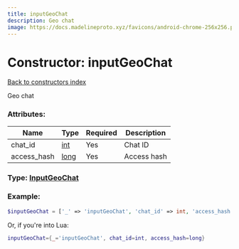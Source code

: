 ```yaml
---
title: inputGeoChat
description: Geo chat
image: https://docs.madelineproto.xyz/favicons/android-chrome-256x256.png
---
```

# Constructor: inputGeoChat  
[Back to constructors index](index.md)



Geo chat

### Attributes:

| Name     |    Type       | Required | Description |
|----------|---------------|----------|-------------|
|chat\_id|[int](../types/int.md) | Yes|Chat ID|
|access\_hash|[long](../types/long.md) | Yes|Access hash|



### Type: [InputGeoChat](../types/InputGeoChat.md)


### Example:

```php
$inputGeoChat = ['_' => 'inputGeoChat', 'chat_id' => int, 'access_hash' => long];
```  


Or, if you're into Lua:

```lua
inputGeoChat={_='inputGeoChat', chat_id=int, access_hash=long}

```


